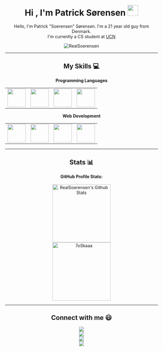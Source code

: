 <div align="center">
<h1>
Hi , I'm Patrick Sørensen <img src="https://media.giphy.com/media/hvRJCLFzcasrR4ia7z/giphy.gif" width="35">
</h1>
<p>
Hello, I'm Patrick "Soerensen" Sørensen. I'm a 21 year old guy from Denmark.
<br>
I'm currently a CS student at <a href="https://www.ucn.dk/">UCN</a>
</p>


<p> 
<img src="https://komarev.com/ghpvc/?username=RealSoerensen&label=Profile%20views&color=0e75b6&style=plastic" alt="RealSoerensen" /> 
</p>

<hr>

## My Skills :computer:

**Programming Languages**

<table>
<tbody>
 <tr>
<td width="25%">
<img height=60px src="https://upload.wikimedia.org/wikipedia/commons/c/c3/Python-logo-notext.svg"> 
</td>
<td width="25%">
<img height=60px src="https://www.svgrepo.com/show/303388/java-4-logo.svg"> 
</td>
<td width="25%">
<img height=60px src="https://upload.wikimedia.org/wikipedia/commons/9/99/Unofficial_JavaScript_logo_2.svg"> 
</td>
<td width="25%">
<img height=60px src="https://cdn.cdnlogo.com/logos/c/27/c.svg"> 
</td>
</tr>

</tbody>
</table>

**Web Development**
<table>
<tbody>
<tr>
<td width="25%" align="center">
<img height=60px src="https://upload.wikimedia.org/wikipedia/commons/6/61/HTML5_logo_and_wordmark.svg"> 
</td>

<td width="25%" align="center">
<img height=60px src="https://upload.wikimedia.org/wikipedia/commons/d/d5/CSS3_logo_and_wordmark.svg"> 
</td>

<td width="25%" align="center">
<img height=60px src="https://upload.wikimedia.org/wikipedia/commons/b/b2/Bootstrap_logo.svg"> 
</td>

<td width="25%" align="center">
<img height=60px src="https://cdn.cdnlogo.com/logos/m/10/mysql.svg"> 
</td>
</tr>

</tbody>
</table>

<hr>

## Stats :bar_chart:
<b>GitHub Profile Stats:</b>
<br></br>
<a href="https://github.com/anuraghazra/github-readme-stats"><img alt="RealSoerensen's Github Stats" src="https://github-readme-stats.vercel.app/api?username=RealSoerensen&show_icons=true&count_private=true&theme=algolia" height="192px"/></a>
<br>
<img src="https://github-readme-stats.vercel.app/api/top-langs?username=RealSoerensen&langs_count=5&show_icons=true&locale=en&layout=compact&theme=algolia" alt="7oSkaaa" height="192px"/>
<hr>

## Connect with me :smiley:

<p>
<a href="https://github.com/RealSoerensen"><img src="https://img.shields.io/badge/GitHub-RealSoerensen-black?logo=github&style=flat-square"/></a>
 <br>
<a href="https://www.linkedin.com/in/realsoerensen/"><img src="https://img.shields.io/badge/LinkedIn-Patrick Sørensen-blue?logo=linkedin&style=flat-square"></a>
 <br>
<a href="mailto:patricklykke@live.dk"><img src="https://img.shields.io/badge/Email-patricklykke@live.dk-blue?logo=microsoft-outlook&style=flat-square"/></a>
 <br>
<a href="https://twitter.com/RealSoerensen"><img src="https://img.shields.io/badge/Twitter-RealSoerensen-blue?logo=twitter&style=flat-square"/></a>
</p>
</div>
